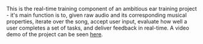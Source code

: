 This is the real-time training component of an ambitious ear training project - it's main function is to, given raw audio and its corresponding musical properties, iterate over the song, accept user input, evaluate how well a user completes a set of tasks, and deliver feedback in real-time. A video demo of the project can be seen [here](https://www.youtube.com/watch?v=GW2PdRcoAPk).
